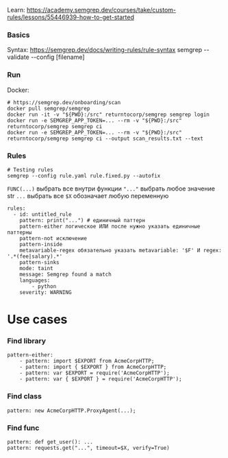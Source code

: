 Learn: https://academy.semgrep.dev/courses/take/custom-rules/lessons/55446939-how-to-get-started

### Basics
Syntax: https://semgrep.dev/docs/writing-rules/rule-syntax
semgrep --validate --config [filename]

### Run
Docker: 
```
# https://semgrep.dev/onboarding/scan
docker pull semgrep/semgrep
docker run -it -v "${PWD}:/src" returntocorp/semgrep semgrep login
docker run -e SEMGREP_APP_TOKEN=... --rm -v "${PWD}:/src" returntocorp/semgrep semgrep ci
docker run -e SEMGREP_APP_TOKEN=... --rm -v "${PWD}:/src" returntocorp/semgrep semgrep ci --output scan_results.txt --text
```

### Rules
```
# Testing rules
semgrep --config rule.yaml rule.fixed.py --autofix
```

`FUNC(...)` выбрать все внутри функции
`"..."` выбрать любое значение str 
`...` выбрать все
`$X` обозначает любую переменную

```
rules:
  - id: untitled_rule
    pattern: print("...") # единичный паттерн
    pattern-either логическое ИЛИ после нужно указать единичные паттерны
    pattern-not исключение
    pattern-inside 
    metavariable-regex обязательно указать metavariable: '$F' И regex: '.*(fee|salary).*'
    pattern-sinks
    mode: taint
    message: Semgrep found a match
    languages: 
        - python
    severity: WARNING
```

# Use cases

### Find library
```
pattern-either:
    - pattern: import $EXPORT from AcmeCorpHTTP;
    - pattern: import { $EXPORT } from AcmeCorpHTTP;
    - pattern: var $EXPORT = require('AcmeCorpHTTP');
    - pattern: var { $EXPORT } = require('AcmeCorpHTTP');
```

### Find class
```
pattern: new AcmeCorpHTTP.ProxyAgent(...);
```

### Find func
``` 
pattern: def get_user(): ...
pattern: requests.get("...", timeout=$X, verify=True)
```